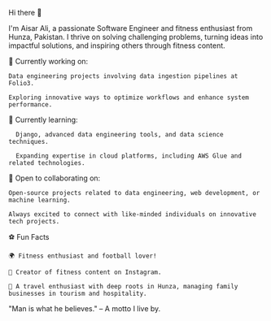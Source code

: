 Hi there 👋

I'm Aisar Ali, a passionate Software Engineer and fitness enthusiast from Hunza, Pakistan.
I thrive on solving challenging problems, turning ideas into impactful solutions, and inspiring others through fitness content.


🔭 Currently working on:

    Data engineering projects involving data ingestion pipelines at Folio3.
    
    Exploring innovative ways to optimize workflows and enhance system performance.


 🌱 Currently learning:
 
      Django, advanced data engineering tools, and data science techniques.
      
      Expanding expertise in cloud platforms, including AWS Glue and related technologies.


 👯 Open to collaborating on:

    Open-source projects related to data engineering, web development, or machine learning.
    
    Always excited to connect with like-minded individuals on innovative tech projects.

⚽ Fun Facts

    🌍 Fitness enthusiast and football lover!
    
    🎥 Creator of fitness content on Instagram.
    
    🧳 A travel enthusiast with deep roots in Hunza, managing family businesses in tourism and hospitality.

    
"Man is what he believes." – A motto I live by.

